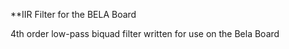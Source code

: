 **IIR Filter for the BELA Board

4th order low-pass biquad filter written for use on the Bela Board
